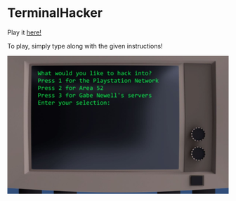 # TerminalHacker

Play it [here!](https://kenny-designs.github.io/TerminalHacker/WebGL/)

To play, simply type along with the given instructions!

![alt text](./screenshot.JPG "Screenshot")
